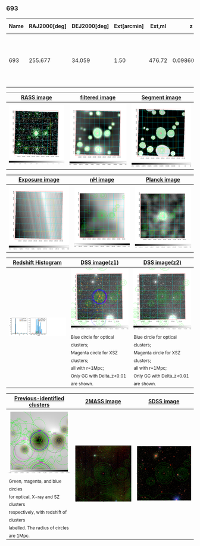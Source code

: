 <div STYLE="page-break-after: always;"></div>

### 693

|Name|RAJ2000[deg]|DEJ2000[deg] |Ext[arcmin]| Ext,ml | z | z_src| C|GC(XSZ,Delta_z<0.01)| GC(OPT,Delta_z<0.01)|GC| R_sig[arcmin] | R500[arcmin] | R500[Mpc]| CRsig[c/s] | CR500[c/s] |L500[1E44 erg/s]|F500[1E-12 erg/s/cm^2]| M500[1E14 Msun]|Tx[keV]|Cnt_sig|Beta|Rc[arcmin]|Comment|Alias|
|---|---|---|---|---|---|------|---|--------|---------|----------|---|---|---|---|---|---|---|---|---|---|---|---|---|---|
|693| 255.677| 34.059| 1.50| 476.72| 0.0986(0.005)| z1, z_xsz| B| F20, MCXC, PSZ2, SPI, Tar, XB| A, N, RM, W| A, C, F20, MCXC, N, PSZ2, SPI, Tar, W, XB| 17.088| 11.112| 1.214| 0.950(0.040)| 0.898(0.038)| 4.364(0.076)| 17.738(0.310)| 5.60(0.05)| 6.39(0.03)| 872.1| 0.762(-0.048+0.061)| 2.683(-0.299+0.351)| -| k113|

|[RASS image](../image/693/693_img.pdf)|[filtered image](../image/693/693_fil.pdf)|[Segment image](../image/693/693_seg.pdf)|
|-------------------|--------------------|-------------------|
| <img src="../image/693/693_img.png" width="300">  | <img src="../image/693/693_fil.png" width="300">   | <img src="../image/693/693_seg.png" width="300">  |

|[Exposure image](../image/693/693_mex.pdf)| [nH image](../image/693/693_nh.pdf)| [Planck image](../image/693/693_p.pdf)|
|-------------------|--------------------|-------------------|
|<img src="../image/693/693_mex.png" width="300">   | <img src="../image/693/693_nh.png" width="300">    | <img src="../image/693/693_p.png" width="300"> |

|[Redshift Histogram](../image/693/693_zg.pdf) | [DSS image(z1)](../image/693/693_dss_z1.pdf)      |  [DSS image(z2)](../image/693/693_dss_z2.pdf)    |
|-------------------|--------------------|-------------------|
|<img src="../image/693/693_zg.png" width="300"> |<img src="../image/693/693_dss_z1.png" width="300"> <sub><br>Blue circle for optical clusters; <br>Magenta circle for XSZ clusters; <br>all with r=1Mpc; <br>Only GC with Delta_z<0.01 are shown. </sub>| <img src="../image/693/693_dss_z2.png" width="300"><sub><br>Blue circle for optical clusters; <br>Magenta circle for XSZ clusters; <br>all with r=1Mpc; <br>Only GC with Delta_z<0.01 are shown. </sub> |

|[Previous-identified clusters](../image/693/693_gc.pdf) | [2MASS image](../image/693/693_2mass.pdf)      |[SDSS image](../image/693/693_sdss.pdf)   |
|-------------------|-------------------|-------------------|
|<img src=../image/693/693_gc.png width="300"> <br><sub>Green, magenta, and blue circles <br>for optical, X-ray and SZ clusters <br>respectively, with redshift of clusters <br>labelled. The radius of circles <br>are 1Mpc.</sub>|<img src="../image/693/693_2mass.png" width="300">  | <img src="../image/693/693_sdss.png" width="300">  |




